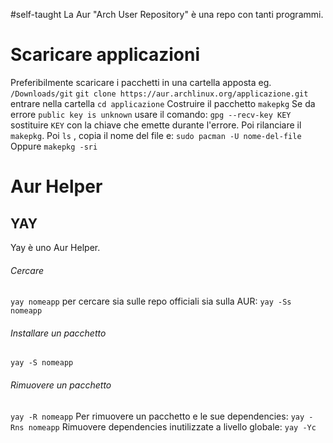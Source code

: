 #self-taught 
La Aur "Arch User Repository" è una repo con tanti programmi.
# Scaricare applicazioni
Preferibilmente scaricare i pacchetti in una cartella apposta eg. `/Downloads/git` 
`git clone https://aur.archlinux.org/applicazione.git` 
entrare nella cartella
`cd applicazione` 
Costruire il pacchetto
	`makepkg` 
	Se da errore `public key is unknown` usare il comando: `gpg --recv-key KEY` sostituire `KEY` con la chiave che emette durante l'errore. Poi rilanciare il `makepkg`.
	Poi `ls` , copia il nome del file e:
	`sudo pacman -U nome-del-file`
Oppure
	`makepkg -sri` 
# Aur Helper
## YAY
Yay è uno Aur Helper.
###### Cercare
`yay nomeapp`
per cercare sia sulle repo officiali sia sulla AUR:
`yay -Ss nomeapp`
###### Installare un pacchetto
`yay -S nomeapp`
###### Rimuovere un pacchetto
`yay -R nomeapp`
Per rimuovere un pacchetto e le sue dependencies: 
`yay -Rns nomeapp`
Rimuovere dependencies inutilizzate a livello globale:
`yay -Yc` 